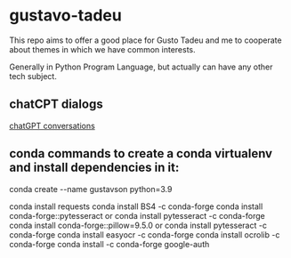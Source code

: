 # gustavo-tadeu

This repo aims to offer a good place for Gusto Tadeu and me to cooperate about themes in which we have common interests.

Generally in Python Program Language, but actually can have any other
tech subject.

## chatCPT dialogs
[chatGPT conversations](../docs/chatGPT-conversastions.md)

## conda commands to create a conda virtualenv and install dependencies in it:

conda create --name gustavson python=3.9

conda install requests
conda install BS4 -c conda-forge
conda install conda-forge::pytesseract or conda install pytesseract -c conda-forge
conda install conda-forge::pillow=9.5.0 or conda install pytesseract -c conda-forge
conda install easyocr -c conda-forge
conda install ocrolib -c conda-forge
conda install -c conda-forge google-auth

